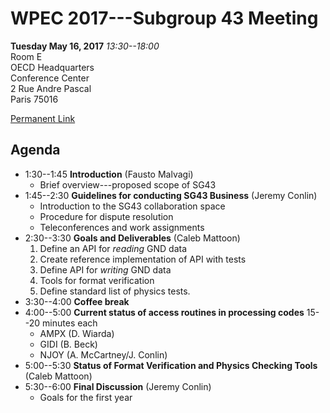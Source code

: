 # WPEC 2017---Subgroup 43 Meeting

**Tuesday May 16, 2017**
*13:30--18:00*<br />
Room E<br />
OECD Headquarters<br />
Conference Center<br />
2 Rue Andre Pascal<br />
Paris 75016<br />

[Permanent Link](https://github.com/GeneralizedNuclearData/SG43/blob/master/Agendas/May2017.md)

## Agenda
- 1:30--1:45 **Introduction** (Fausto Malvagi)
    - Brief overview---proposed scope of SG43
- 1:45--2:30 **Guidelines for conducting SG43 Business** (Jeremy Conlin)
    - Introduction to the SG43 collaboration space
    - Procedure for dispute resolution
    - Teleconferences and work assignments
- 2:30--3:30 **Goals and Deliverables** (Caleb Mattoon)
    1. Define an API for *reading* GND data
    2. Create reference implementation of API with tests
    3. Define API for *writing* GND data
    4. Tools for format verification
    5. Define standard list of physics tests.
- 3:30--4:00 **Coffee break**
- 4:00--5:00 **Current status of access routines in processing codes**
    15--20 minutes each
    - AMPX (D. Wiarda)
    - GIDI (B. Beck)
    - NJOY (A. McCartney/J. Conlin)
- 5:00--5:30 **Status of Format Verification and Physics Checking Tools** (Caleb Mattoon)
- 5:30--6:00 **Final Discussion** (Jeremy Conlin)
    - Goals for the first year

